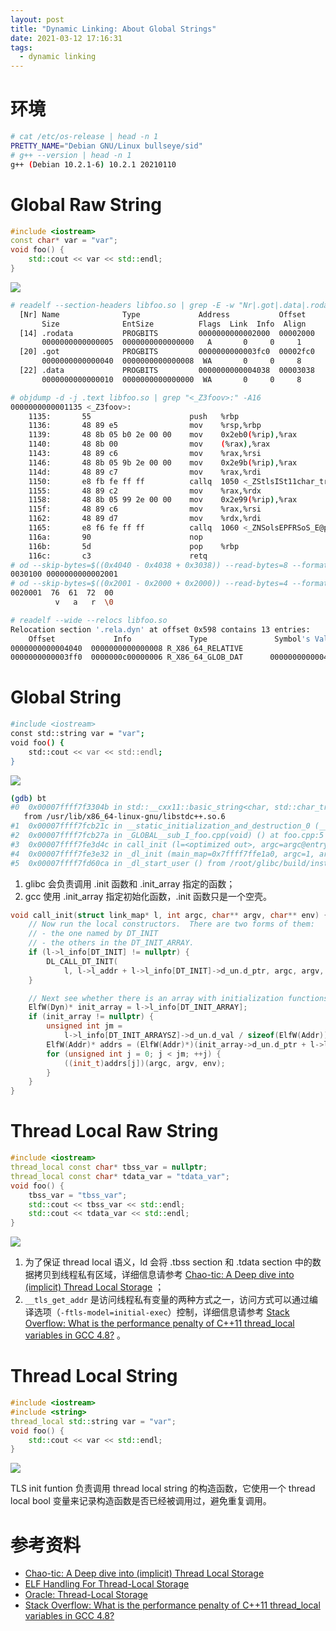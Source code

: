 ```yaml
---
layout: post
title: "Dynamic Linking: About Global Strings"
date: 2021-03-12 17:16:31
tags:
  - dynamic linking
---
```


# 环境

```bash
# cat /etc/os-release | head -n 1
PRETTY_NAME="Debian GNU/Linux bullseye/sid"
# g++ --version | head -n 1
g++ (Debian 10.2.1-6) 10.2.1 20210110
```

# Global Raw String

```cpp
#include <iostream>
const char* var = "var";
void foo() {
    std::cout << var << std::endl;
}
```

![](http://junbin-hexo-img.oss-cn-beijing.aliyuncs.com/dynamic-linking-about-global-strings/global-raw-string.png)

```bash
# readelf --section-headers libfoo.so | grep -E -w "Nr|.got|.data|.rodata" -A1 | grep -v "\-\-"
  [Nr] Name              Type             Address           Offset
       Size              EntSize          Flags  Link  Info  Align
  [14] .rodata           PROGBITS         0000000000002000  00002000
       0000000000000005  0000000000000000   A       0     0     1
  [20] .got              PROGBITS         0000000000003fc0  00002fc0
       0000000000000040  0000000000000008  WA       0     0     8
  [22] .data             PROGBITS         0000000000004038  00003038
       0000000000000010  0000000000000000  WA       0     0     8
```

```bash
# objdump -d -j .text libfoo.so | grep "<_Z3foov>:" -A16
0000000000001135 <_Z3foov>:
    1135:       55                      push   %rbp
    1136:       48 89 e5                mov    %rsp,%rbp
    1139:       48 8b 05 b0 2e 00 00    mov    0x2eb0(%rip),%rax        # 3ff0 <var@@Base-0x50>
    1140:       48 8b 00                mov    (%rax),%rax
    1143:       48 89 c6                mov    %rax,%rsi
    1146:       48 8b 05 9b 2e 00 00    mov    0x2e9b(%rip),%rax        # 3fe8 <_ZSt4cout@GLIBCXX_3.4>
    114d:       48 89 c7                mov    %rax,%rdi
    1150:       e8 fb fe ff ff          callq  1050 <_ZStlsISt11char_traitsIcEERSt13basic_ostreamIcT_ES5_PKc@plt>
    1155:       48 89 c2                mov    %rax,%rdx
    1158:       48 8b 05 99 2e 00 00    mov    0x2e99(%rip),%rax        # 3ff8 <_ZSt4endlIcSt11char_traitsIcEERSt13basic_ostreamIT_T0_ES6_@GLIBCXX_3.4>
    115f:       48 89 c6                mov    %rax,%rsi
    1162:       48 89 d7                mov    %rdx,%rdi
    1165:       e8 f6 fe ff ff          callq  1060 <_ZNSolsEPFRSoS_E@plt>
    116a:       90                      nop
    116b:       5d                      pop    %rbp
    116c:       c3                      retq
# od --skip-bytes=$((0x4040 - 0x4038 + 0x3038)) --read-bytes=8 --format=xL libfoo.so
0030100 0000000000002001
# od --skip-bytes=$((0x2001 - 0x2000 + 0x2000)) --read-bytes=4 --format=xC -c libfoo.so
0020001  76  61  72  00
          v   a   r  \0
```

```bash
# readelf --wide --relocs libfoo.so
Relocation section '.rela.dyn' at offset 0x598 contains 13 entries:
    Offset             Info             Type               Symbol's Value  Symbol's Name + Addend
0000000000004040  0000000000000008 R_X86_64_RELATIVE                         2001
0000000000003ff0  0000000c00000006 R_X86_64_GLOB_DAT      0000000000004040 var + 0
```

# Global String

```bash
#include <iostream>
const std::string var = "var";
void foo() {
    std::cout << var << std::endl;
}
```

![](http://junbin-hexo-img.oss-cn-beijing.aliyuncs.com/dynamic-linking-about-global-strings/global-string.png)

```bash
(gdb) bt
#0  0x00007ffff7f3304b in std::__cxx11::basic_string<char, std::char_traits<char>, std::allocator<char> >::basic_string(char const*, std::allocator<char> const&) ()
   from /usr/lib/x86_64-linux-gnu/libstdc++.so.6
#1  0x00007ffff7fcb21c in __static_initialization_and_destruction_0 (__initialize_p=1, __priority=65535) at foo.cpp:2
#2  0x00007ffff7fcb27a in _GLOBAL__sub_I_foo.cpp(void) () at foo.cpp:5
#3  0x00007ffff7fe3d4c in call_init (l=<optimized out>, argc=argc@entry=1, argv=argv@entry=0x7fffffffece8, env=env@entry=0x7fffffffecf8) at dl-init.c:72
#4  0x00007ffff7fe3e32 in _dl_init (main_map=0x7ffff7ffe1a0, argc=1, argv=0x7fffffffece8, env=0x7fffffffecf8) at dl-init.c:119
#5  0x00007ffff7fd60ca in _dl_start_user () from /root/glibc/build/install/lib/ld-linux-x86-64.so.2
```

1. glibc 会负责调用 \.init 函数和 \.init\_array 指定的函数；
2. gcc 使用 \.init\_array 指定初始化函数，\.init 函数只是一个空壳。

```cpp
void call_init(struct link_map* l, int argc, char** argv, char** env) {
    // Now run the local constructors.  There are two forms of them:
    // - the one named by DT_INIT
    // - the others in the DT_INIT_ARRAY.
    if (l->l_info[DT_INIT] != nullptr) {
        DL_CALL_DT_INIT(
            l, l->l_addr + l->l_info[DT_INIT]->d_un.d_ptr, argc, argv, env);
    }

    // Next see whether there is an array with initialization functions.
    ElfW(Dyn)* init_array = l->l_info[DT_INIT_ARRAY];
    if (init_array != nullptr) {
        unsigned int jm =
            l->l_info[DT_INIT_ARRAYSZ]->d_un.d_val / sizeof(ElfW(Addr));
        ElfW(Addr)* addrs = (ElfW(Addr)*)(init_array->d_un.d_ptr + l->l_addr);
        for (unsigned int j = 0; j < jm; ++j) {
            ((init_t)addrs[j])(argc, argv, env);
        }
    }
}
```

# Thread Local Raw String

```cpp
#include <iostream>
thread_local const char* tbss_var = nullptr;
thread_local const char* tdata_var = "tdata_var";
void foo() {
    tbss_var = "tbss_var";
    std::cout << tbss_var << std::endl;
    std::cout << tdata_var << std::endl;
}
```

![](http://junbin-hexo-img.oss-cn-beijing.aliyuncs.com/dynamic-linking-about-global-strings/thread-local-raw-string.png)

1. 为了保证 thread local 语义，ld 会将 \.tbss section 和 \.tdata section 中的数据拷贝到线程私有区域，详细信息请参考 [Chao-tic: A Deep dive into (implicit) Thread Local Storage](https://chao-tic.github.io/blog/2018/12/25/tls) ；
2. `__tls_get_addr` 是访问线程私有变量的两种方式之一，访问方式可以通过编译选项（`-ftls-model=initial-exec`）控制，详细信息请参考 [Stack Overflow: What is the performance penalty of C++11 thread\_local variables in GCC 4.8?](https://stackoverflow.com/questions/13106049/what-is-the-performance-penalty-of-c11-thread-local-variables-in-gcc-4-8) 。

# Thread Local String

```cpp
#include <iostream>
#include <string>
thread_local std::string var = "var";
void foo() {
    std::cout << var << std::endl;
}
```

![](http://junbin-hexo-img.oss-cn-beijing.aliyuncs.com/dynamic-linking-about-global-strings/thread-local-string.png)

TLS init funtion 负责调用 thread local string 的构造函数，它使用一个 thread local bool 变量来记录构造函数是否已经被调用过，避免重复调用。

# 参考资料

+ [Chao-tic: A Deep dive into (implicit) Thread Local Storage](https://chao-tic.github.io/blog/2018/12/25/tls)
+ [ELF Handling For Thread-Local Storage](https://uclibc.org/docs/tls.pdf)
+ [Oracle: Thread-Local Storage](https://docs.oracle.com/cd/E19683-01/817-3677/chapter8-1/index.html)
+ [Stack Overflow: What is the performance penalty of C++11 thread\_local variables in GCC 4.8?](https://stackoverflow.com/questions/13106049/what-is-the-performance-penalty-of-c11-thread-local-variables-in-gcc-4-8)
